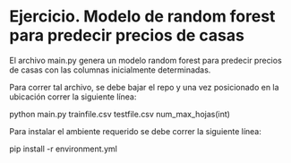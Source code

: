 # Ejercicio. Modelo de random forest para predecir precios de casas

El archivo main.py genera un modelo random forest para predecir precios de casas con las columnas inicialmente determinadas. 

Para correr tal archivo, se debe bajar el repo y una vez posicionado en la ubicación correr la siguiente línea:

python main.py trainfile.csv testfile.csv num_max_hojas(int)

Para instalar el ambiente requerido se debe correr la siguiente línea:

pip install -r environment.yml
